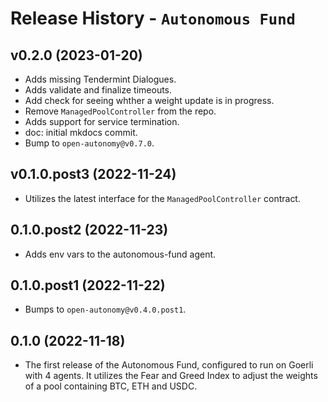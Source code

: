 # Release History - `Autonomous Fund`
## v0.2.0 (2023-01-20)
- Adds missing Tendermint Dialogues.
- Adds validate and finalize timeouts.
- Add check for seeing whther a weight update is in progress.
- Remove `ManagedPoolController` from the repo.
- Adds support for service termination.
- doc: initial mkdocs commit.
- Bump to `open-autonomy@v0.7.0`.

## v0.1.0.post3 (2022-11-24)
- Utilizes the latest interface for the `ManagedPoolController` contract.

## 0.1.0.post2 (2022-11-23)
- Adds env vars to the autonomous-fund agent. 

## 0.1.0.post1 (2022-11-22)
- Bumps to `open-autonomy@v0.4.0.post1`. 

## 0.1.0 (2022-11-18)

- The first release of the Autonomous Fund, configured to run on Goerli with 4 agents. It utilizes the Fear and Greed Index to adjust the weights of a pool containing BTC, ETH and USDC.
